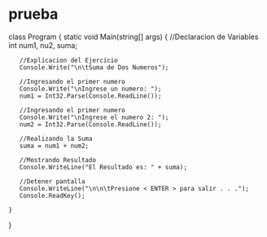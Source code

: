 # prueba
class Program
{
    static void Main(string[] args)
    {
       //Declaracion de Variables
       int num1, nu2, suma; 

       //Explicacion del Ejercicio
       Console.Write("\n\tSuma de Dos Numeros");

       //Ingresando el primer numero
       Console.Write("\nIngrese un numero: ");
       num1 = Int32.Parse(Console.ReadLine());

       //Ingresando el primer numero 
       Console.Write("\nIngrese el numero 2: ");  
       num2 = Int32.Parse(Console.ReadLine());

       //Realizando la Suma
       suma = num1 + num2;

       //Mostrando Resultado
       Console.WriteLine("El Resultado es: " + suma); 

       //Detener pantalla
       Console.WriteLine("\n\n\tPresione < ENTER > para salir . . .");
       Console.ReadKey();

    }
}
